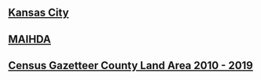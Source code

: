 ## [Kansas City](https://github.com/victoriapfisher/Kansas_City_Excess_Mort.git)

## [MAIHDA](https://github.com/victoriapfisher/MAIHDA_extension.git)

## [Census Gazetteer County Land Area 2010 - 2019](https://github.com/victoriapfisher/Place/tree/f16682ce92a2abc62bde538916c569ddd564c36a/data)
